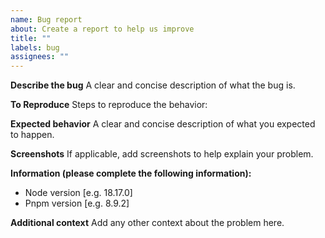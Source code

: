 ```yaml
---
name: Bug report
about: Create a report to help us improve
title: ""
labels: bug
assignees: ""
---
```


**Describe the bug**
A clear and concise description of what the bug is.

**To Reproduce**
Steps to reproduce the behavior:

**Expected behavior**
A clear and concise description of what you expected to happen.

**Screenshots**
If applicable, add screenshots to help explain your problem.

**Information (please complete the following information):**

- Node version [e.g. 18.17.0]
- Pnpm version [e.g. 8.9.2]

**Additional context**
Add any other context about the problem here.
